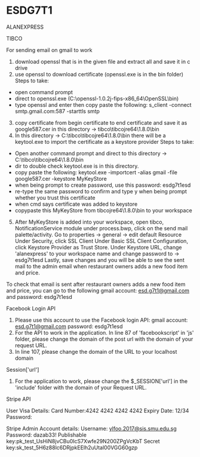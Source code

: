 # ESDG7T1
ALANEXPRESS

TIBCO




For sending email on gmail to work
1) download openssl that is in the given file and extract all and save it in c drive
2) use openssl to download certificate (openssl.exe is in the bin folder)
Steps to take: 
 - open command prompt
 - direct to openssl.exe (C:\openssl-1.0.2j-fips-x86_64\OpenSSL\bin)
 - type openssl and enter then copy paste the following:
s_client -connect smtp.gmail.com:587 -starttls smtp
3) copy certificate from begin certificate to end certificate and save it as google587.cer in this directory -> tibco\tibcojre64\1.8.0\bin
4) In this directory -> C:\tibco\tibcojre64\1.8.0\bin
there will be a keytool.exe to import the certificate as a keystore provider
Steps to take:
 - Open another command prompt and direct to this directory -> C:\tibco\tibcojre64\1.8.0\bin
 - dir to double check keytool.exe is in this directory.
 - copy paste the following:
keytool.exe -importcert -alias gmail -file google587.cer -keystore MyKeyStore
 - when being prompt to create password, use this password: esdg7t1esd
 - re-type the same password to confirm and type y when being prompt whether you trust this certificate
 - when cmd says certificate was added to keystore
 - copypaste this MyKeyStore from tibcojre64\1.8.0\bin to your workspace
5) After MyKeyStore is added into your workspace, open tibco, NotificationService module under process.bwp, click on the send mail palette/activity.
Go to properties -> general -> edit default Resource 
Under Security, click SSL Client
Under Basic SSL Client Configuration, click Keystore Provider as Trust Store.
Under Keystore URL, change 'alanexpress' to your workspace name and change password to -> esdg7t1esd
Lastly, save changes and you will be able to see the sent mail to the admin email when restaurant owners adds a new food item and price.

To check that email is sent after restaurant owners adds a new food item and price, you can go to the following gmail account: esd.g7t1@gmail.com and password: esdg7t1esd



Facebook Login API
1. Please use this account to use the Facebook login API:
gmail account: esd.g7t1@gmail.com 
password: esdg7t1esd
2. For the API to work in the application. In line 87 of 'facebookscript' in 'js' folder, please change the domain of the post url with the domain of your request URL.
3. In line 107, please change the domain of the URL to your localhost domain 


Session['url']
1. For the application to work, please change the $_SESSION['url'] in the 'include' folder with the domain of your Request URL. 


Stripe API

User Visa Details:
Card Number:4242 4242 4242 4242
Expiry Date: 12/34
Password: <Auto filled>

Stripe Admin Account details: 
Username: ylfoo.2017@sis.smu.edu.sg 
Password: dazab33! 
Publishable key:pk_test_UsHiN8jvCBu0IcS7Xwfe29N200ZPgVcKbT 
Secret key:sk_test_5H6z88lc6DRjpkEElh2uUtal00VGG60gzp 
